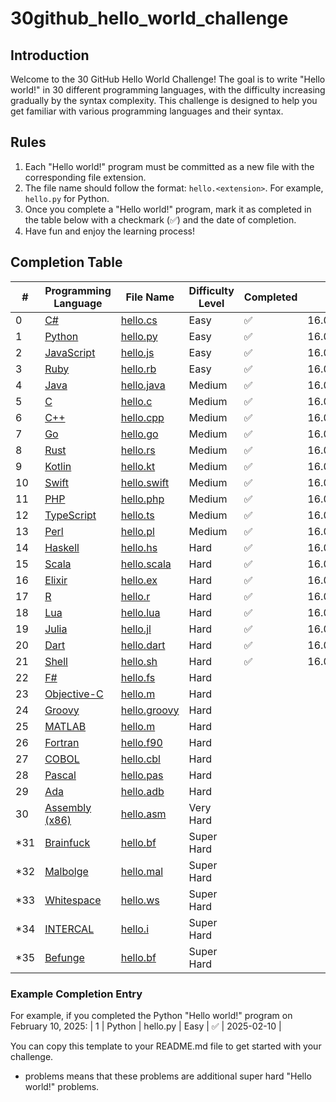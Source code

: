 # 30github_hello_world_challenge

## Introduction
Welcome to the 30 GitHub Hello World Challenge! The goal is to write "Hello world!" in 30 different programming languages, with the difficulty increasing gradually by the syntax complexity. This challenge is designed to help you get familiar with various programming languages and their syntax.

## Rules
1. Each "Hello world!" program must be committed as a new file with the corresponding file extension.
2. The file name should follow the format: `hello.<extension>`. For example, `hello.py` for Python.
3. Once you complete a "Hello world!" program, mark it as completed in the table below with a checkmark (✅) and the date of completion.
4. Have fun and enjoy the learning process!

## Completion Table

| #   | Programming Language                                                                 | File Name             | Difficulty Level | Completed | Date          |
|-----|---------------------------------------------------------------------------------------|------------------------|------------------|-----------|---------------|
| 0   | [C#](https://learn.microsoft.com/en-us/dotnet/csharp/)                               | [hello.cs](hello.cs)   | Easy             |  ✅         |  16.04.202          |
| 1   | [Python](https://python.org/)                                                        | [hello.py](hello.py)   | Easy             | ✅         | 16.04.2025     |
| 2   | [JavaScript](https://developer.mozilla.org/en-US/docs/Web/JavaScript)                | [hello.js](hello.js)   | Easy             |  ✅         | 16.04.2025               |
| 3   | [Ruby](https://www.ruby-lang.org/)                                                   | [hello.rb](hello.rb)   | Easy             |  ✅         |16.04.2025                 |
| 4   | [Java](https://www.java.com/)                                                        | [hello.java](hello.java)| Medium           | ✅          |      16.04.2025         |
| 5   | [C](https://www.cprogramming.com/)                                                   | [hello.c](hello.c)     | Medium           |  ✅          |      16.04.2025          |
| 6   | [C++](https://cplusplus.com/)                                                        | [hello.cpp](hello.cpp) | Medium           |  ✅         |      16.04.2025         |
| 7   | [Go](https://go.dev/)                                                                | [hello.go](hello.go)   | Medium           |  ✅          |    16.04.2025           |
| 8   | [Rust](https://www.rust-lang.org/)                                                   | [hello.rs](hello.rs)   | Medium           |  ✅         |    16.04.2025           |
| 9   | [Kotlin](https://kotlinlang.org/)                                                    | [hello.kt](hello.kt)   | Medium           |  ✅         |     16.04.2025          |
| 10  | [Swift](https://www.swift.org/)                                                      | [hello.swift](hello.swift)| Medium        |    ✅       |     16.04.2025           |
| 11  | [PHP](https://www.php.net/)                                                          | [hello.php](hello.php) | Medium           |    ✅       |     16.04.2025           |
| 12  | [TypeScript](https://www.typescriptlang.org/)                                        | [hello.ts](hello.ts)   | Medium           |  ✅         |    16.04.2025            |
| 13  | [Perl](https://www.perl.org/)                                                        | [hello.pl](hello.pl)   | Medium           |   ✅        |    16.04.2025           |
| 14  | [Haskell](https://www.haskell.org/)                                                  | [hello.hs](hello.hs)   | Hard             |   ✅         |   16.04.2025            |
| 15  | [Scala](https://www.scala-lang.org/)                                                 | [hello.scala](hello.scala)| Hard         |   ✅        |     16.04.2025           |
| 16  | [Elixir](https://elixir-lang.org/)                                                   | [hello.ex](hello.ex)   | Hard             |   ✅        |    16.04.2025          |
| 17  | [R](https://www.r-project.org/)                                                      | [hello.r](hello.r)     | Hard             |   ✅        |     16.04.2025          |
| 18  | [Lua](https://www.lua.org/)                                                          | [hello.lua](hello.lua) | Hard             |    ✅       |    16.04.2025           |
| 19  | [Julia](https://julialang.org/)                                                      | [hello.jl](hello.jl)   | Hard             |    ✅       |     16.04.2025          |
| 20  | [Dart](https://dart.dev/)                                                            | [hello.dart](hello.dart)| Hard            |   ✅        |   16.04.2025            |
| 21  | [Shell](https://thevaluable.dev/guide-terminal-shell-console/)                       | [hello.sh](hello.sh)   | Hard             |   ✅        |     16.04.2025           |
| 22  | [F#](https://fsharp.org/)                                                            | [hello.fs](hello.fs)   | Hard             |           |               |
| 23  | [Objective-C](https://developer.apple.com/library/archive/documentation/Cocoa/Conceptual/ProgrammingWithObjectiveC/Introduction/Introduction.html) | [hello.m](hello.m)     | Hard             |           |               |
| 24  | [Groovy](https://groovy-lang.org/)                                                   | [hello.groovy](hello.groovy)| Hard       |           |               |
| 25  | [MATLAB](https://www.mathworks.com/)                                                 | [hello.m](hello.m)     | Hard             |           |               |
| 26  | [Fortran](https://fortran-lang.org/)                                                 | [hello.f90](hello.f90) | Hard             |           |               |
| 27  | [COBOL](https://developer.ibm.com/languages/cobol/)                                  | [hello.cbl](hello.cbl) | Hard             |           |               |
| 28  | [Pascal](https://www.freepascal.org/)                                                | [hello.pas](hello.pas) | Hard             |           |               |
| 29  | [Ada](https://ada-lang.io/)                                                          | [hello.adb](hello.adb) | Hard             |           |               |
| 30  | [Assembly (x86)](https://cs.lmu.edu/~ray/notes/x86assembly/)                         | [hello.asm](hello.asm) | Very Hard        |           |               |
| *31 | [Brainfuck](https://brainfuck.org/)                                                  | [hello.bf](hello.bf)   | Super Hard       |           |               |
| *32 | [Malbolge](https://malbolge.doleczek.pl/)                                            | [hello.mal](hello.mal) | Super Hard       |           |               |
| *33 | [Whitespace](https://esolangs.org/wiki/Whitespace)                                   | [hello.ws](hello.ws)   | Super Hard       |           |               |
| *34 | [INTERCAL](https://esolangs.org/wiki/INTERCAL)                                       | [hello.i](hello.i)     | Super Hard       |           |               |
| *35 | [Befunge](https://befunge.flogisoft.com/)                                            | [hello.bf](hello.bf)   | Super Hard       |           |               |


### Example Completion Entry
For example, if you completed the Python "Hello world!" program on February 10, 2025:
| 1  | Python               | hello.py  | Easy             | ✅         | 2025-02-10 |

You can copy this template to your README.md file to get started with your challenge.

* problems means that these problems are additional super hard "Hello world!" problems.
